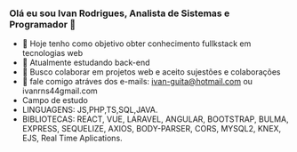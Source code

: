  ### Olá eu sou Ivan Rodrigues, Analista de Sistemas e Programador 👋



- 🔭 Hoje tenho como objetivo obter conhecimento fullkstack em tecnologias web
- 🌱 Atualmente estudando back-end
- 👯 Busco colaborar em projetos web e aceito sujestões e colaborações 
- 💬 fale comigo atráves dos e-mails: ivan-guita@hotmail.com ou ivanrns44gmail.com
- Campo de estudo
- LINGUAGENS: JS,PHP,TS,SQL,JAVA.
- BIBLIOTECAS: REACT, VUE, LARAVEL, ANGULAR, BOOTSTRAP, BULMA, EXPRESS, SEQUELIZE, AXIOS, BODY-PARSER, CORS, MYSQL2, KNEX, EJS, Real Time Aplications.

